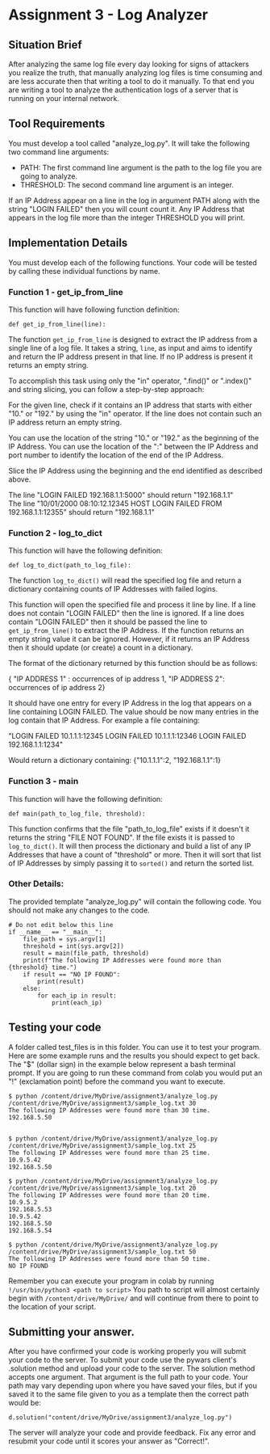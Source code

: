 # Assignment 3 - Log Analyzer

## Situation Brief

After analyzing the same log file every day looking for signs of attackers you realize the truth, that manually analyzing log files is time consuming and are less accurate then that writing a tool to do it manually. To that end you are writing a tool to analyze the authentication logs of a server that is running on your internal network. 

## Tool Requirements

You must develop a tool called "analyze_log.py". It will take the following two command line arguments:

 - PATH: The first command line argument is the path to the log file you are going to analyze.
 - THRESHOLD: The second command line argument is an integer. 


If an IP Address appear on a line in the log in argument PATH along with the string "LOGIN FAILED" then you will count count it.  Any IP Address that appears in the log file more than the integer THRESHOLD you will print.


## Implementation Details

You must develop each of the following functions.  Your code will be tested by calling these individual functions by name.

### Function 1 - get_ip_from_line

This function will have following function definition:

```def get_ip_from_line(line):```

The function `get_ip_from_line` is designed to extract the IP address from a single line of a log file. It takes a string, `line`, as input and aims to identify and return the IP address present in that line. If no IP address is present it returns an empty string.

To accomplish this task using only the "in" operator, ".find()" or ".index()" and string slicing, you can follow a step-by-step approach:

For the given line, check if it contains an IP address that starts with either "10." or "192." by using the "in" operator. If the line does not contain such an IP address return an empty string.

You can use the location of the string "10." or "192." as the beginning of the IP Address.
You can use the location of the ":" between the IP Address and port number to identify the location of the end of the IP Address.

Slice the IP Address using the beginning and the end identified as described above.

The line "LOGIN FAILED 192.168.1.1:5000" should return "192.168.1.1"  
The line "10/01/2000 08:10:12.12345 HOST LOGIN FAILED FROM 192.168.1.1:12355"  should return "192.168.1.1"


### Function 2 - log_to_dict

This function will have the following definition:

```def log_to_dict(path_to_log_file):```


The function `log_to_dict()` will read the specified log file and return a dictionary containing counts of IP Addresses with failed logins.

This function will open the specified file and process it line by line. If a line does not contain "LOGIN FAILED" then the line is ignored. If a line does contain "LOGIN FAILED" then it should be passed the line to `get_ip_from_line()` to extract the IP Address. If the function returns an empty string value it can be ignored. However, if it returns an IP Address then it should update (or create) a count in a dictionary.

The format of the dictionary returned by this function should be as follows:

{ "IP ADDRESS 1" : occurrences of ip address 1, "IP ADDRESS 2": occurrences of ip address 2}

It should have one entry for every IP Address in the log that appears on a line containing LOGIN FAILED.  The value should be now many entries in the log contain that IP Address.   For example a file containing:

"LOGIN FAILED 10.1.1.1:12345
LOGIN FAILED 10.1.1.1:12346
LOGIN FAILED 192.168.1.1:1234"

Would return a dictionary containing:  {"10.1.1.1":2, "192.168.1.1":1}

### Function 3 - main

This function will have the following definition:

```def main(path_to_log_file, threshold):```

This function confirms that the file "path_to_log_file" exists if it doesn't it returns the string "FILE NOT FOUND". If the file exists it is passed to `log_to_dict()`. It will then process the dictionary and build a list of any IP Addresses that have a count of "threshold" or more. Then it will sort that list of IP Addresses by simply passing it to `sorted()` and return the sorted list.


### Other Details:

The provided template "analyze_log.py" will contain the following code. You should not make any changes to the code.

```
# Do not edit below this line
if __name__ == "__main__":
    file_path = sys.argv[1]
    threshold = int(sys.argv[2])
    result = main(file_path, threshold)
    print(f"The following IP Addresses were found more than {threshold} time.")
    if result == "NO IP FOUND":
        print(result)
    else:
        for each_ip in result:
            print(each_ip)
```

## Testing your code

A folder called test_files is in this folder.  You can use it to test your program.  Here are some example runs and the results you should expect to get back. The "$" (dollar sign) in the example below represent a bash terminal prompt. If you are going to run these command from colab you would put an "!" (exclamation point) before the command you want to execute.

```
$ python /content/drive/MyDrive/assignment3/analyze_log.py /content/drive/MyDrive/assignment3/sample_log.txt 30
The following IP Addresses were found more than 30 time.
192.168.5.50


$ python /content/drive/MyDrive/assignment3/analyze_log.py /content/drive/MyDrive/assignment3/sample_log.txt 25
The following IP Addresses were found more than 25 time.
10.9.5.42
192.168.5.50

$ python /content/drive/MyDrive/assignment3/analyze_log.py /content/drive/MyDrive/assignment3/sample_log.txt 20
The following IP Addresses were found more than 20 time.
10.9.5.2
192.168.5.53
10.9.5.42
192.168.5.50
192.168.5.54

$ python /content/drive/MyDrive/assignment3/analyze_log.py /content/drive/MyDrive/assignment3/sample_log.txt 50
The following IP Addresses were found more than 50 time.
NO IP FOUND

```

Remember you can execute your program in colab by running ```!/usr/bin/python3 <path to script>```  You path to script will almost certainly begin with `/content/drive/MyDrive/` and will continue from there to point to the location of your script.


## Submitting your answer.

After you have confirmed your code is working properly you will submit your code to the server. To submit your code use the pywars client's .solution method and upload your code to the server.  The solution method accepts one argument.  That argument is the full path to your code. Your path may vary depending upon where you have saved your files, but if you saved it to the same file given to you as a template then the correct path would be:

```d.solution("content/drive/MyDrive/assignment3/analyze_log.py")```  

The server will analyze your code and provide feedback. Fix any error and resubmit your code until it scores your answer as "Correct!".
